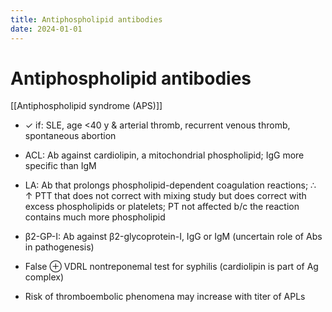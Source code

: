 ```yaml
---
title: Antiphospholipid antibodies
date: 2024-01-01
---
```

# Antiphospholipid antibodies

[[Antiphospholipid syndrome (APS)]]

* ✓ if: SLE, age <40 y & arterial thromb, recurrent venous thromb, spontaneous abortion

* ACL: Ab against cardiolipin, a mitochondrial phospholipid; IgG more specific than IgM

* LA: Ab that prolongs phospholipid-dependent coagulation reactions; ∴ ↑ PTT that does not correct with mixing study but does correct with excess phospholipids or platelets; PT not affected b/c the reaction contains much more phospholipid

* β2-GP-I: Ab against β2-glycoprotein-I, IgG or IgM (uncertain role of Abs in pathogenesis)

* False ⊕ VDRL nontreponemal test for syphilis (cardiolipin is part of Ag complex)

* Risk of thromboembolic phenomena may increase with titer of APLs
